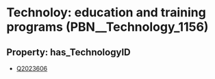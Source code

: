 # Technoloy: __education and training programs__ (PBN__Technology_1156)

## Property: has_TechnologyID

* [Q2023606](Q2023606)

